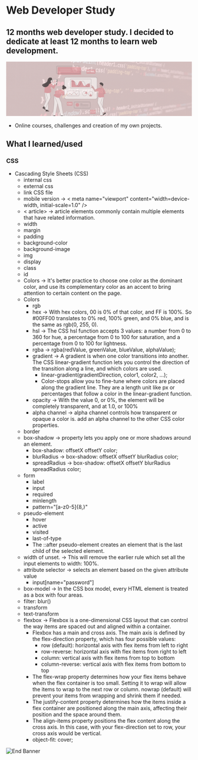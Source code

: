 # Web Developer Study
## 12 months web developer study. I decided to dedicate at least 12 months to learn web development.

![Begin Banner](/Documentation/top-1200x350.gif)

* Online courses, challenges and creation of my own projects.

## What I learned/used 
### CSS 
* Cascading Style Sheets (CSS) 
    * internal css
    * external css
    * link CSS file
    * mobile version -> < meta name="viewport" content="width=device-width, initial-scale=1.0" />
    * < article> -> article elements commonly contain multiple elements that have related information.
    * width
    * margin
    * padding
    * background-color
    * background-image
    * img 
    * display
    * class
    * id
    * Colors -> It's better practice to choose one color as the dominant color, and use its complementary color as an accent to bring attention to certain content on the page.
    * Colors
        * rgb
        * hex -> With hex colors, 00 is 0% of that color, and FF is 100%. So #00FF00 translates to 0% red, 100% green, and 0% blue, and is the same as rgb(0, 255, 0).
        * hsl -> The CSS hsl function accepts 3 values: a number from 0 to 360 for hue, a percentage from 0 to 100 for saturation, and a percentage from 0 to 100 for lightness.
        * rgba -> rgba(redValue, greenValue, blueValue, alphaValue);
        * gradient -> A gradient is when one color transitions into another. The CSS linear-gradient function lets you control the direction of the transition along a line, and which colors are used.
            * linear-gradient(gradientDirection, color1, color2, ...);
            * Color-stops allow you to fine-tune where colors are placed along the gradient line. They are a length unit like px or percentages that follow a color in the linear-gradient function.
        * opacity -> With the value 0, or 0%, the element will be completely transparent, and at 1.0, or 100%
        * alpha channel -> alpha channel controls how transparent or opaque a color is. add an alpha channel to the other CSS color properties.
    * border
    * box-shadow -> property lets you apply one or more shadows around an element.
        * box-shadow: offsetX offsetY color;
        * blurRadius ->  box-shadow: offsetX offsetY blurRadius color;
        * spreadRadius -> box-shadow: offsetX offsetY blurRadius spreadRadius color;
    * form
        * label
        * input
        * required
        * minlength
        * pattern="[a-z0-5]{8,}"
    * pseudo-element
        * hover
        * active
        * visited
        * last-of-type
        * The ::after pseudo-element creates an element that is the last child of the selected element.
    * width of unset. -> This will remove the earlier rule which set all the input elements to width: 100%.
    * attribute selector -> selects an element based on the given attribute value
        * input[name="password"]
    * box-model -> In the CSS box model, every HTML element is treated as a box with four areas.
    * filter: blur()
    * transform
    * text-transform
    * flexbox -> Flexbox is a one-dimensional CSS layout that can control the way items are spaced out and aligned within a container.
        * Flexbox has a main and cross axis. The main axis is defined by the flex-direction property, which has four possible values:
            * row (default): horizontal axis with flex items from left to right
            * row-reverse: horizontal axis with flex items from right to left
            * column: vertical axis with flex items from top to bottom
            * column-reverse: vertical axis with flex items from bottom to top
        * The flex-wrap property determines how your flex items behave when the flex container is too small. Setting it to wrap will allow the items to wrap to the next row or column. nowrap (default) will prevent your items from wrapping and shrink them if needed.
        * The justify-content property determines how the items inside a flex container are positioned along the main axis, affecting their position and the space around them.
        * The align-items property positions the flex content along the cross axis. In this case, with your flex-direction set to row, your cross axis would be vertical.
        * object-fit: cover;
    
        






    

![End Banner](/Documentation/botton-1200x350.gif)